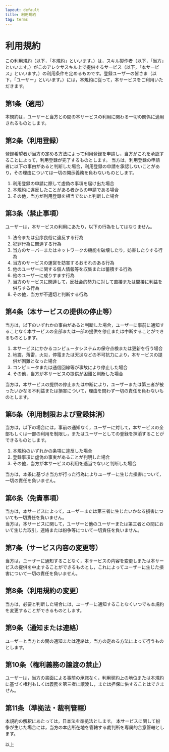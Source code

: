 ```yaml
---
layout: default
title: 利用規約
tag: terms
---
```


# 利用規約
この利用規約（以下，「本規約」といいます。）は，スキル製作者（以下，「当方」といいます。）がこのアレクサスキル上で提供するサービス（以下，「本サービス」といいます。）の利用条件を定めるものです。登録ユーザーの皆さま（以下，「ユーザー」といいます。）には，本規約に従って，本サービスをご利用いただきます。

## 第1条（適用）
本規約は，ユーザーと当方との間の本サービスの利用に関わる一切の関係に適用されるものとします。

## 第2条（利用登録）
登録希望者が当方の定める方法によって利用登録を申請し，当方がこれを承認することによって，利用登録が完了するものとします。
当方は，利用登録の申請者に以下の事由があると判断した場合，利用登録の申請を承認しないことがあり，その理由については一切の開示義務を負わないものとします。

1. 利用登録の申請に際して虚偽の事項を届け出た場合
2. 本規約に違反したことがある者からの申請である場合
3. その他，当方が利用登録を相当でないと判断した場合

## 第3条（禁止事項）
ユーザーは，本サービスの利用にあたり，以下の行為をしてはなりません。

1. 法令または公序良俗に違反する行為
2. 犯罪行為に関連する行為
3. 当方のサーバーまたはネットワークの機能を破壊したり，妨害したりする行為
4. 当方のサービスの運営を妨害するおそれのある行為
5. 他のユーザーに関する個人情報等を収集または蓄積する行為
6. 他のユーザーに成りすます行為
7. 当方のサービスに関連して，反社会的勢力に対して直接または間接に利益を供与する行為
8. その他，当方が不適切と判断する行為

## 第4条（本サービスの提供の停止等）
当方は，以下のいずれかの事由があると判断した場合，ユーザーに事前に通知することなく本サービスの全部または一部の提供を停止または中断することができるものとします。

1. 本サービスにかかるコンピュータシステムの保守点検または更新を行う場合
2. 地震，落雷，火災，停電または天災などの不可抗力により，本サービスの提供が困難となった場合
3. コンピュータまたは通信回線等が事故により停止した場合
4. その他，当方が本サービスの提供が困難と判断した場合

当方は，本サービスの提供の停止または中断により，ユーザーまたは第三者が被ったいかなる不利益または損害について，理由を問わず一切の責任を負わないものとします。

## 第5条（利用制限および登録抹消）
当方は，以下の場合には，事前の通知なく，ユーザーに対して，本サービスの全部もしくは一部の利用を制限し，またはユーザーとしての登録を抹消することができるものとします。

1. 本規約のいずれかの条項に違反した場合
2. 登録事項に虚偽の事実があることが判明した場合
3. その他，当方が本サービスの利用を適当でないと判断した場合

当方は，本条に基づき当方が行った行為によりユーザーに生じた損害について，一切の責任を負いません。

## 第6条（免責事項）

当方は，本サービスによって，ユーザーまたは第三者に生じたいかなる損害についても一切責任を負いません。    
当方は，本サービスに関して，ユーザーと他のユーザーまたは第三者との間において生じた取引，連絡または紛争等について一切責任を負いません。

## 第7条（サービス内容の変更等）
当方は，ユーザーに通知することなく，本サービスの内容を変更しまたは本サービスの提供を中止することができるものとし，これによってユーザーに生じた損害について一切の責任を負いません。

## 第8条（利用規約の変更）
当方は，必要と判断した場合には，ユーザーに通知することなくいつでも本規約を変更することができるものとします。

## 第9条（通知または連絡）
ユーザーと当方との間の通知または連絡は，当方の定める方法によって行うものとします。

## 第10条（権利義務の譲渡の禁止）
ユーザーは，当方の書面による事前の承諾なく，利用契約上の地位または本規約に基づく権利もしくは義務を第三者に譲渡し，または担保に供することはできません。

## 第11条（準拠法・裁判管轄）
本規約の解釈にあたっては，日本法を準拠法とします。
本サービスに関して紛争が生じた場合には，当方の本店所在地を管轄する裁判所を専属的合意管轄とします。

以上
